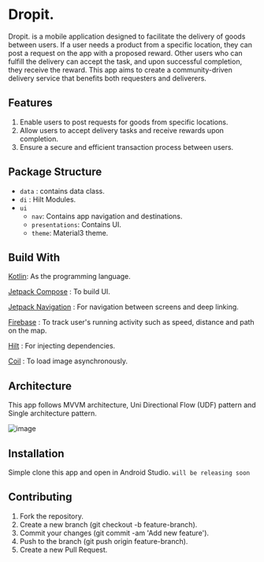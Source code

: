 # Dropit.
Dropit. is a mobile application designed to facilitate the delivery of goods between users. If a user needs a product from a specific location, they can post a request on the app with a proposed reward. Other users who can fulfill the delivery can accept the task, and upon successful completion, they receive the reward. This app aims to create a community-driven delivery service that benefits both requesters and deliverers.

## Features
1. Enable users to post requests for goods from specific locations.
2. Allow users to accept delivery tasks and receive rewards upon completion.
3. Ensure a secure and efficient transaction process between users.

## Package Structure
* `data` : contains data class.
* `di` : Hilt Modules.
* `ui`
    * `nav`: Contains app navigation and destinations.
    * `presentations`: Contains UI.
    * `theme`: Material3 theme.

## Build With
[Kotlin](https://kotlinlang.org/):
As the programming language.

[Jetpack Compose](https://developer.android.com/jetpack/compose) :
To build UI.

[Jetpack Navigation](https://developer.android.com/jetpack/compose/navigation) :
For navigation between screens and deep linking.

[Firebase](https://firebase.google.com/docs/build) :
To track user's running activity such as speed, distance and path on the map.

[Hilt](https://developer.android.com/training/dependency-injection/hilt-android) :
For injecting dependencies.

[Coil](https://coil-kt.github.io/coil/compose/) :
To load image asynchronously.

## Architecture
This app follows MVVM architecture, Uni Directional Flow (UDF) pattern and Single architecture
pattern.

![image](https://github.com/user-attachments/assets/8e4af5e7-cddf-4f42-9fdd-e5212956f07a)


## Installation
Simple clone this app and open in Android Studio.
 `will be releasing soon`

## Contributing
1. Fork the repository.
2. Create a new branch (git checkout -b feature-branch).
3. Commit your changes (git commit -am 'Add new feature').
4. Push to the branch (git push origin feature-branch).
5. Create a new Pull Request.

